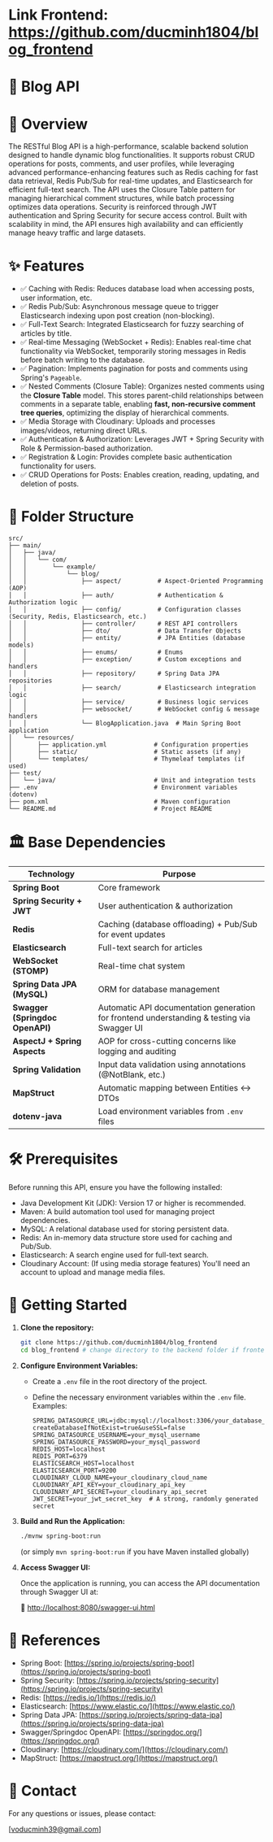 # Link Frontend: https://github.com/ducminh1804/blog_frontend
# 📝 Blog API

# 🎥 Overview

The RESTful Blog API is a high-performance, scalable backend solution designed to handle dynamic blog functionalities. It supports robust CRUD operations for posts, comments, and user profiles, while leveraging advanced performance-enhancing features such as Redis caching for fast data retrieval, Redis Pub/Sub for real-time updates, and Elasticsearch for efficient full-text search. The API uses the Closure Table pattern for managing hierarchical comment structures, while batch processing optimizes data operations. Security is reinforced through JWT authentication and Spring Security for secure access control. Built with scalability in mind, the API ensures high availability and can efficiently manage heavy traffic and large datasets.

# ✨ Features

*   ✅ Caching with Redis: Reduces database load when accessing posts, user information, etc.
*   ✅ Redis Pub/Sub: Asynchronous message queue to trigger Elasticsearch indexing upon post creation (non-blocking).
*   ✅ Full-Text Search: Integrated Elasticsearch for fuzzy searching of articles by title.
*   ✅ Real-time Messaging (WebSocket + Redis): Enables real-time chat functionality via WebSocket, temporarily storing messages in Redis before batch writing to the database.
*   ✅ Pagination: Implements pagination for posts and comments using Spring's `Pageable`.
*   ✅ Nested Comments (Closure Table): Organizes nested comments using the **Closure Table** model. This stores parent-child relationships between comments in a separate table, enabling **fast, non-recursive comment tree queries**, optimizing the display of hierarchical comments.
*   ✅ Media Storage with Cloudinary: Uploads and processes images/videos, returning direct URLs.
*   ✅ Authentication & Authorization: Leverages JWT + Spring Security with Role & Permission-based authorization.
*   ✅ Registration & Login: Provides complete basic authentication functionality for users.
*   ✅ CRUD Operations for Posts: Enables creation, reading, updating, and deletion of posts.

# 📂 Folder Structure
```plaintext
src/
├── main/
│   ├── java/
│   │   └── com/
│   │       └── example/
│   │           └── blog/
│   │               ├── aspect/          # Aspect-Oriented Programming (AOP)
│   │               ├── auth/            # Authentication & Authorization logic
│   │               ├── config/          # Configuration classes (Security, Redis, Elasticsearch, etc.)
│   │               ├── controller/      # REST API controllers
│   │               ├── dto/             # Data Transfer Objects
│   │               ├── entity/          # JPA Entities (database models)
│   │               ├── enums/           # Enums
│   │               ├── exception/       # Custom exceptions and handlers
│   │               ├── repository/      # Spring Data JPA repositories
│   │               ├── search/          # Elasticsearch integration logic
│   │               ├── service/         # Business logic services
│   │               ├── websocket/       # WebSocket config & message handlers
│   │               └── BlogApplication.java  # Main Spring Boot application
│   └── resources/
│       ├── application.yml             # Configuration properties
│       ├── static/                     # Static assets (if any)
│       └── templates/                  # Thymeleaf templates (if used)
├── test/
│   └── java/                           # Unit and integration tests
├── .env                                # Environment variables (dotenv)
├── pom.xml                             # Maven configuration
└── README.md                           # Project README
```

# 🏛️ Base Dependencies

| Technology                 | Purpose                                          |
| -------------------------- | ------------------------------------------------- |
| **Spring Boot**          | Core framework                                   |
| **Spring Security + JWT**  | User authentication & authorization              |
| **Redis**                | Caching (database offloading) + Pub/Sub for event updates |
| **Elasticsearch**        | Full-text search for articles                     |
| **WebSocket (STOMP)**    | Real-time chat system                            |
| **Spring Data JPA (MySQL)** | ORM for database management                      |
| **Swagger (Springdoc OpenAPI)** | Automatic API documentation generation for frontend understanding & testing via Swagger UI |
| **AspectJ + Spring Aspects** | AOP for cross-cutting concerns like logging and auditing |
| **Spring Validation**     | Input data validation using annotations (@NotBlank, etc.) |
| **MapStruct**             | Automatic mapping between Entities ↔ DTOs        |
| **dotenv-java**             | Load environment variables from `.env` files      |

# 🛠️ Prerequisites

Before running this API, ensure you have the following installed:

*   Java Development Kit (JDK): Version 17 or higher is recommended.
*   Maven: A build automation tool used for managing project dependencies.
*   MySQL: A relational database used for storing persistent data.
*   Redis: An in-memory data structure store used for caching and Pub/Sub.
*   Elasticsearch: A search engine used for full-text search.
*   Cloudinary Account: (If using media storage features) You'll need an account to upload and manage media files.

# 🚀 Getting Started

1.  **Clone the repository:**

    ```bash
    git clone https://github.com/ducminh1804/blog_frontend
    cd blog_frontend # change directory to the backend folder if frontend and backend are in the same repo
    ```

2.  **Configure Environment Variables:**

    *   Create a `.env` file in the root directory of the project.
    *   Define the necessary environment variables within the `.env` file. Examples:

        ```
        SPRING_DATASOURCE_URL=jdbc:mysql://localhost:3306/your_database_name?createDatabaseIfNotExist=true&useSSL=false
        SPRING_DATASOURCE_USERNAME=your_mysql_username
        SPRING_DATASOURCE_PASSWORD=your_mysql_password
        REDIS_HOST=localhost
        REDIS_PORT=6379
        ELASTICSEARCH_HOST=localhost
        ELASTICSEARCH_PORT=9200
        CLOUDINARY_CLOUD_NAME=your_cloudinary_cloud_name
        CLOUDINARY_API_KEY=your_cloudinary_api_key
        CLOUDINARY_API_SECRET=your_cloudinary_api_secret
        JWT_SECRET=your_jwt_secret_key  # A strong, randomly generated secret
        ```

3.  **Build and Run the Application:**

    ```bash
    ./mvnw spring-boot:run
    ```

    (or simply `mvn spring-boot:run` if you have Maven installed globally)

4.  **Access Swagger UI:**

    Once the application is running, you can access the API documentation through Swagger UI at:

    🔗 [http://localhost:8080/swagger-ui.html](http://localhost:8080/swagger-ui.html)

# 🔗 References

*   Spring Boot: [https://spring.io/projects/spring-boot](https://spring.io/projects/spring-boot)
*   Spring Security: [https://spring.io/projects/spring-security](https://spring.io/projects/spring-security)
*   Redis: [https://redis.io/](https://redis.io/)
*   Elasticsearch: [https://www.elastic.co/](https://www.elastic.co/)
*   Spring Data JPA: [https://spring.io/projects/spring-data-jpa](https://spring.io/projects/spring-data-jpa)
*   Swagger/Springdoc OpenAPI: [https://springdoc.org/](https://springdoc.org/)
*   Cloudinary: [https://cloudinary.com/](https://cloudinary.com/)
*   MapStruct: [https://mapstruct.org/](https://mapstruct.org/)

# 📧 Contact

For any questions or issues, please contact:

[voducminh39@gmail.com]
